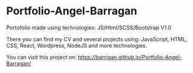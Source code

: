 # Portfolio-Angel-Barragan
Portofolio made using technologies: JS/Html/SCSS/Bootstrap V1.0

There you can find my CV and several projects using: JavaScript, HTML, CSS, React, Wordpress, NodeJS and more technologies.

You can visit this project on:
https://barrigan.github.io/Portfolio-Angel-Barragan/
